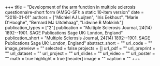 +++
title = "Development of the arm function in multiple sclerosis questionnaire-short form (AMSQ-SF): a static 10-item version"
date = "2018-01-01"
authors = ["Michiel AJ Luijten", "Iris Eekhout", "Marie D'Hooghe", "Bernard MJ Uitdehaag", "Lidwine B Mokkink"]
publication_types = ["2"]
publication = "Multiple Sclerosis Journal, 24(14) 1892--1901. SAGE Publications Sage UK: London, England"
publication_short = "Multiple Sclerosis Journal, 24(14) 1892--1901. SAGE Publications Sage UK: London, England"
abstract_short = ""
url_code = ""
image_preview = ""
selected = false
projects = []
url_pdf = ""
url_preprint = ""
url_dataset = ""
url_project = ""
url_slides = ""
url_video = ""
url_poster = ""
math = true
highlight = true
[header]
image = ""
caption = ""
+++
